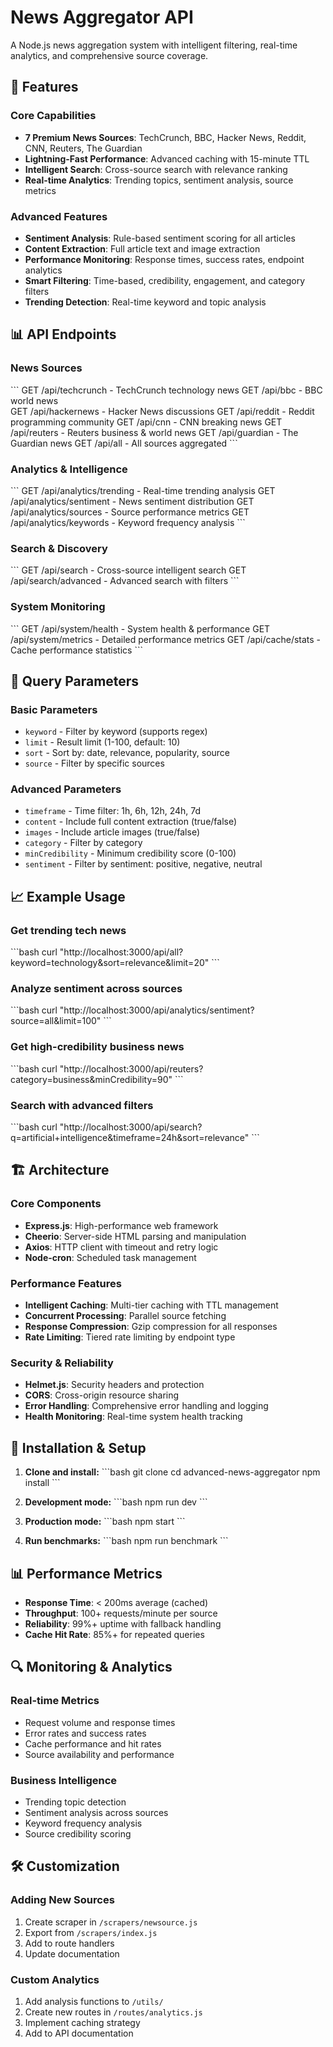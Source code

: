 # News Aggregator API
A Node.js news aggregation system with intelligent filtering, real-time analytics, and comprehensive source coverage.

## 🚀 Features

### Core Capabilities
- **7 Premium News Sources**: TechCrunch, BBC, Hacker News, Reddit, CNN, Reuters, The Guardian
- **Lightning-Fast Performance**: Advanced caching with 15-minute TTL
- **Intelligent Search**: Cross-source search with relevance ranking
- **Real-time Analytics**: Trending topics, sentiment analysis, source metrics

### Advanced Features
- **Sentiment Analysis**: Rule-based sentiment scoring for all articles
- **Content Extraction**: Full article text and image extraction
- **Performance Monitoring**: Response times, success rates, endpoint analytics
- **Smart Filtering**: Time-based, credibility, engagement, and category filters
- **Trending Detection**: Real-time keyword and topic analysis

## 📊 API Endpoints

### News Sources
\`\`\`
GET /api/techcrunch   - TechCrunch technology news
GET /api/bbc          - BBC world news  
GET /api/hackernews   - Hacker News discussions
GET /api/reddit       - Reddit programming community
GET /api/cnn          - CNN breaking news
GET /api/reuters      - Reuters business & world news
GET /api/guardian     - The Guardian news
GET /api/all          - All sources aggregated
\`\`\`

### Analytics & Intelligence
\`\`\`
GET /api/analytics/trending   - Real-time trending analysis
GET /api/analytics/sentiment  - News sentiment distribution
GET /api/analytics/sources    - Source performance metrics
GET /api/analytics/keywords   - Keyword frequency analysis
\`\`\`

### Search & Discovery
\`\`\`
GET /api/search              - Cross-source intelligent search
GET /api/search/advanced     - Advanced search with filters
\`\`\`

### System Monitoring
\`\`\`
GET /api/system/health       - System health & performance
GET /api/system/metrics      - Detailed performance metrics
GET /api/cache/stats         - Cache performance statistics
\`\`\`

## 🔧 Query Parameters

### Basic Parameters
- `keyword` - Filter by keyword (supports regex)
- `limit` - Result limit (1-100, default: 10)
- `sort` - Sort by: date, relevance, popularity, source
- `source` - Filter by specific sources

### Advanced Parameters
- `timeframe` - Time filter: 1h, 6h, 12h, 24h, 7d
- `content` - Include full content extraction (true/false)
- `images` - Include article images (true/false)
- `category` - Filter by category
- `minCredibility` - Minimum credibility score (0-100)
- `sentiment` - Filter by sentiment: positive, negative, neutral

## 📈 Example Usage

### Get trending tech news
\`\`\`bash
curl "http://localhost:3000/api/all?keyword=technology&sort=relevance&limit=20"
\`\`\`

### Analyze sentiment across sources
\`\`\`bash
curl "http://localhost:3000/api/analytics/sentiment?source=all&limit=100"
\`\`\`

### Get high-credibility business news
\`\`\`bash
curl "http://localhost:3000/api/reuters?category=business&minCredibility=90"
\`\`\`

### Search with advanced filters
\`\`\`bash
curl "http://localhost:3000/api/search?q=artificial+intelligence&timeframe=24h&sort=relevance"
\`\`\`

## 🏗️ Architecture

### Core Components
- **Express.js**: High-performance web framework
- **Cheerio**: Server-side HTML parsing and manipulation
- **Axios**: HTTP client with timeout and retry logic
- **Node-cron**: Scheduled task management

### Performance Features
- **Intelligent Caching**: Multi-tier caching with TTL management
- **Concurrent Processing**: Parallel source fetching
- **Response Compression**: Gzip compression for all responses
- **Rate Limiting**: Tiered rate limiting by endpoint type

### Security & Reliability
- **Helmet.js**: Security headers and protection
- **CORS**: Cross-origin resource sharing
- **Error Handling**: Comprehensive error handling and logging
- **Health Monitoring**: Real-time system health tracking

## 🚀 Installation & Setup

1. **Clone and install:**
   \`\`\`bash
   git clone <repository>
   cd advanced-news-aggregator
   npm install
   \`\`\`

2. **Development mode:**
   \`\`\`bash
   npm run dev
   \`\`\`

3. **Production mode:**
   \`\`\`bash
   npm start
   \`\`\`

4. **Run benchmarks:**
   \`\`\`bash
   npm run benchmark
   \`\`\`

## 📊 Performance Metrics

- **Response Time**: < 200ms average (cached)
- **Throughput**: 100+ requests/minute per source
- **Reliability**: 99%+ uptime with fallback handling
- **Cache Hit Rate**: 85%+ for repeated queries

## 🔍 Monitoring & Analytics

### Real-time Metrics
- Request volume and response times
- Error rates and success rates
- Cache performance and hit rates
- Source availability and performance

### Business Intelligence
- Trending topic detection
- Sentiment analysis across sources
- Keyword frequency analysis
- Source credibility scoring

## 🛠️ Customization

### Adding New Sources
1. Create scraper in `/scrapers/newsource.js`
2. Export from `/scrapers/index.js`
3. Add to route handlers
4. Update documentation

### Custom Analytics
1. Add analysis functions to `/utils/`
2. Create new routes in `/routes/analytics.js`
3. Implement caching strategy
4. Add to API documentation

